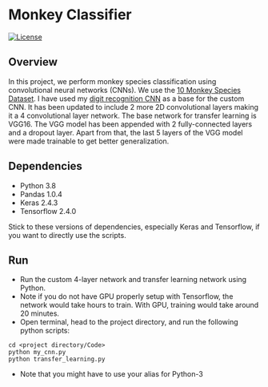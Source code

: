 # Monkey Classifier
[![License](https://img.shields.io/badge/License-MIT-blue.svg)](https://github.com/urastogi885/monkey-classifier/blob/main/LICENSE)

## Overview
In this project, we perform monkey species classification using convolutional neural networks (CNNs). We use the [10 
Monkey Species Dataset](https://drive.google.com/file/d/1vKX96-7weV_Ex_e4_GQ1DH5ONw02re7m/view?usp=sharing). I have 
used my [digit recognition CNN](https://github.com/urastogi885/mnist-digit-recognition/blob/main/CNN.m) as a base for 
the custom CNN. It has been updated to include 2 more 2D convolutional layers making it a 4 convolutional layer network.
The base network for transfer learning is VGG16. The VGG model has been appended with 2 fully-connected layers and a 
dropout layer. Apart from that, the last 5 layers of the VGG model were made trainable to get better generalization.

## Dependencies
- Python 3.8
- Pandas 1.0.4
- Keras 2.4.3
- Tensorflow 2.4.0

Stick to these versions of dependencies, especially Keras and Tensorflow, if you want to directly use the scripts.

## Run
- Run the custom 4-layer network and transfer learning network using Python.
- Note if you do not have GPU properly setup with Tensorflow, the network would take hours to train. With GPU, training
  would take around 20 minutes.
- Open terminal, head to the project directory, and run the following python scripts:
```
cd <project directory/Code>
python my_cnn.py
python transfer_learning.py
```
- Note that you might have to use your alias for Python-3
